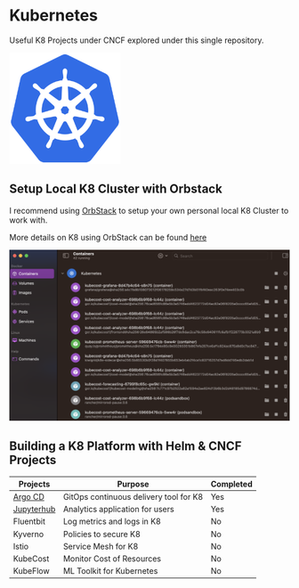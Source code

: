 # Kubernetes

Useful K8 Projects under CNCF explored under this single repository.

<img src="src/img/k8-logo.png" width="200" height="200">

## Setup Local K8 Cluster with Orbstack
I recommend using [OrbStack](https://orbstack.dev/) to setup your own personal local K8 Cluster to work with.

More details on K8 using OrbStack can be found [here](https://docs.orbstack.dev/kubernetes/)



![Image of OrbStack](src/img/orbstack.png)
## Building a K8 Platform with Helm & CNCF Projects

| Projects     | Purpose                          | Completed |
| -------------| -------------------------------- | --------- |
| [Argo CD](argocd/readme.md)       | GitOps continuous delivery tool for K8        | Yes        |
| [Jupyterhub](jupyterhub/readme.md)   | Analytics application for users  | Yes        |
| Fluentbit    | Log metrics and logs in K8       | No        |
| Kyverno      | Policies to secure K8            | No        |
| Istio        | Service Mesh for K8              | No        |
| KubeCost     | Monitor Cost of Resources        | No        |
| KubeFlow     | ML Toolkit for Kubernetes        | No        |

